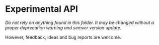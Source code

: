 # Experimental API

_Do not rely on anything found in this folder. It may be changed without a proper deprecation warning and semver version update._

However, feedback, ideas and bug reports are welcome.

